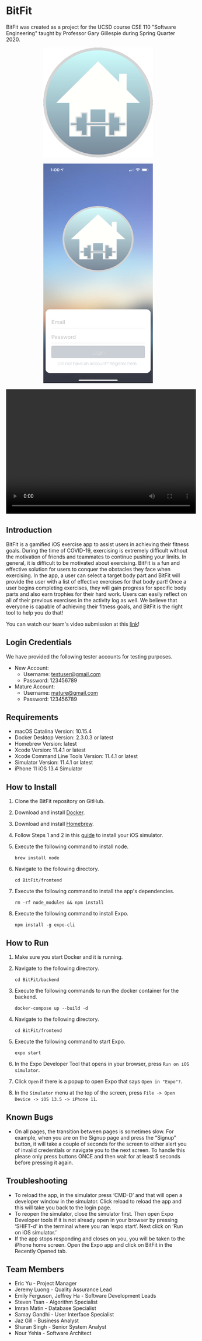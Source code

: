 # BitFit

BitFit was created as a project for the UCSD course CSE 110 "Software Engineering" taught by Professor Gary Gillespie during Spring Quarter 2020.

<p align="center">
    <img  width="300" height="300" src="images/logo.png">
</p>
<p align="center">
    <img  width="300" height="600" src="images/loginpage.png">
</p>
<p align="center">
    <video width="520" height="340" controls>
    <source src="images/demo.mov" type="video/mp4">
    Your browser does not support the video tag.
    </video>
</p>


## Introduction
BitFit is a gamified iOS exercise app to assist users in achieving their fitness goals. During the time of COVID-19, exercising is extremely difficult without the motivation of friends and teammates to continue pushing your limits. In general, it is difficult to be motivated about exercising. BitFit is a fun and effective solution for users to conquer the obstacles they face when exercising. In the app, a user can select a target body part and BitFit will provide the user with a list of effective exercises for that body part! Once a user begins completing exercises, they will gain progress for specific body parts and also earn trophies for their hard work. Users can easily reflect on all of their previous exercises in the activity log as well. We believe that everyone is capable of achieving their fitness goals, and BitFit is the right tool to help you do that!

You can watch our team's video submission at this [link](https://www.youtube.com/watch?v=PGO8BR2BsRI)!

## Login Credentials
We have provided the following tester accounts for testing purposes.

* New Account:
    * Username: testuser@gmail.com
    * Password: 123456789
* Mature Account:
    * Username: mature@gmail.com
    * Password: 123456789


## Requirements
* macOS Catalina Version: 10.15.4
* Docker Desktop Version: 2.3.0.3 or latest
* Homebrew Version: latest
* Xcode Version: 11.4.1 or latest
* Xcode Command Line Tools Version: 11.4.1 or latest
* Simulator Version: 11.4.1 or latest
* iPhone 11 iOS 13.4 Simulator


## How to Install
1. Clone the BitFit repository on GitHub.
2. Download and install [Docker](https://www.docker.com/products/docker-desktop).
3. Download and install [Homebrew](https://brew.sh/).
4. Follow Steps 1 and 2 in this [guide](https://docs.expo.io/workflow/ios-simulator/) to install your iOS simulator.
5. Execute the following command to install node.
    ```
    brew install node
    ```
6. Navigate to the following directory.
    ```
    cd BitFit/frontend
    ```
7. Execute the following command to install the app's dependencies.
    ```
    rm -rf node_modules && npm install
    ```

8. Execute the following command to install Expo.
    ```
    npm install -g expo-cli
    ```

## How to Run
1. Make sure you start Docker and it is running.

2. Navigate to the following directory.
    ```
    cd BitFit/backend
    ```

3. Execute the following commands to run the docker container for the backend.
    ```
    docker-compose up --build -d 
    ```

4. Navigate to the following directory.
    ```
    cd BitFit/frontend
    ``` 

5. Execute the following command to start Expo.
    ```
    expo start
    ```

6. In the Expo Developer Tool that opens in your browser, press `Run on iOS simulator`.

7. Click `Open` if there is a popup to open Expo that says `Open in "Expo"?`.

8. In the `Simulator` menu at the top of the screen, press `File -> Open Device -> iOS 13.5 -> iPhone 11`.


## Known Bugs
* On all pages, the transition between pages is sometimes slow. For example, when you are on the Signup page and press the “Signup” button, it will take a couple of seconds for the screen to either alert you of invalid credentials or navigate you to the next screen. To handle this please only press buttons ONCE and then wait for at least 5 seconds before pressing it again.


## Troubleshooting
* To reload the app, in the simulator press ‘CMD-D’ and that will open a developer window in the simulator. Click reload to reload the app and this will take you back to the login page.
* To reopen the simulator, close the simulator first. Then open Expo Developer tools if it is not already open in your browser by pressing ‘SHIFT-d’ in the terminal where you ran ‘expo start’. Next click on ‘Run on iOS simulator.’ 
* If the app stops responding and closes on you, you will be taken to the iPhone home screen. Open the Expo app and click on BitFit in the Recently Opened tab.


## Team Members
* Eric Yu - Project Manager
* Jeremy Luong - Quality Assurance Lead
* Emily Ferguson, Jeffrey Ha - Software Development Leads
* Steven Tsan - Algorithm Specialist	
* Imran Matin - Database Specialist
* Samay Gandhi - User Interface Specialist
* Jaz Gill - Business Analyst
* Sharan Singh - Senior System Analyst
* Nour Yehia - Software Architect
 

